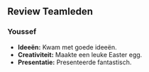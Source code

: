 ## Review Teamleden

### Youssef
- **Ideeën:** Kwam met goede ideeën.
- **Creativiteit:** Maakte een leuke Easter egg.
- **Presentatie:** Presenteerde fantastisch.